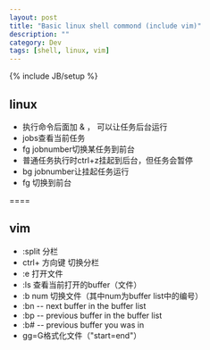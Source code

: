 ```yaml
---
layout: post
title: "Basic linux shell commond (include vim)"
description: ""
category: Dev
tags: [shell, linux, vim]
---
```

{% include JB/setup %}

## linux
* 执行命令后面加 & ， 可以让任务后台运行
* jobs查看当前任务
* fg jobnumber切换某任务到前台
* 普通任务执行时ctrl+z挂起到后台，但任务会暂停
* bg jobnumber让挂起任务运行
* fg 切换到前台

====

## vim
* :split 分栏
* ctrl+ 方向键 切换分栏
* :e 打开文件
* :ls 查看当前打开的buffer（文件）
* :b num 切换文件（其中num为buffer list中的编号）
* :bn -- next buffer in the buffer list
* :bp -- previous buffer in the buffer list
* :b# -- previous buffer you was in
* gg=G格式化文件（"start=end"）
